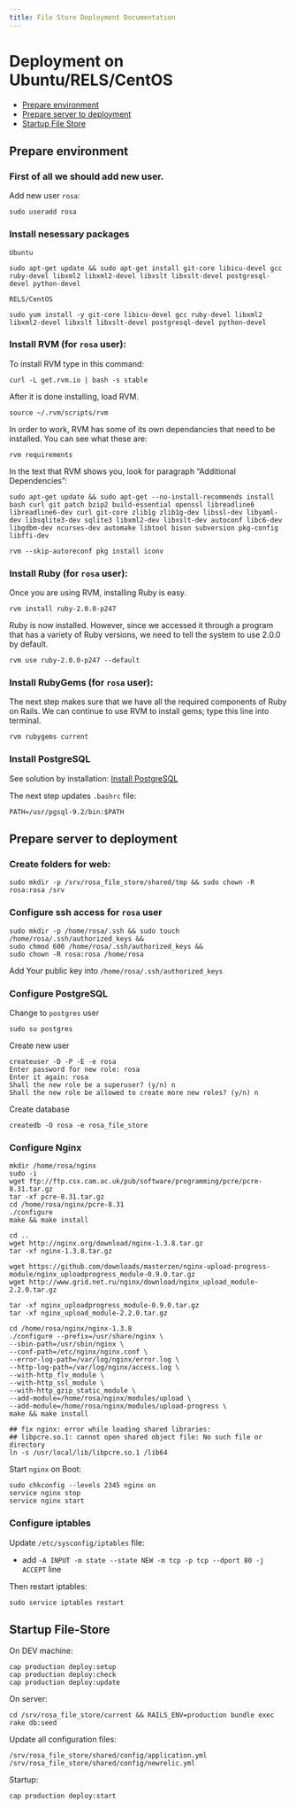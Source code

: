 ```yaml
---
title: File Store Deployment Documentation
---
```


# Deployment on Ubuntu/RELS/CentOS

* [Prepare environment](#prepare-environment)
* [Prepare server to deployment](#prepare-server-to-deployment)
* [Startup File Store](#startup-file-store)

## Prepare environment

### First of all we should add new user.

Add new user `rosa`:

    sudo useradd rosa


### Install nesessary packages

`Ubuntu`

    sudo apt-get update && sudo apt-get install git-core libicu-devel gcc ruby-devel libxml2 libxml2-devel libxslt libxslt-devel postgresql-devel python-devel

`RELS/CentOS`

    sudo yum install -y git-core libicu-devel gcc ruby-devel libxml2 libxml2-devel libxslt libxslt-devel postgresql-devel python-devel


### Install RVM (for `rosa` user):

To install RVM type in this command:

    curl -L get.rvm.io | bash -s stable

After it is done installing, load RVM.

    source ~/.rvm/scripts/rvm

In order to work, RVM has some of its own dependancies that need to be installed. You can see what these are:

    rvm requirements

In the text that RVM shows you, look for paragraph “Additional Dependencies”:

    sudo apt-get update && sudo apt-get --no-install-recommends install bash curl git patch bzip2 build-essential openssl libreadline6 libreadline6-dev curl git-core zlib1g zlib1g-dev libssl-dev libyaml-dev libsqlite3-dev sqlite3 libxml2-dev libxslt-dev autoconf libc6-dev libgdbm-dev ncurses-dev automake libtool bison subversion pkg-config libffi-dev

    rvm --skip-autoreconf pkg install iconv


### Install Ruby (for `rosa` user):

Once you are using RVM, installing Ruby is easy.

    rvm install ruby-2.0.0-p247

Ruby is now installed. However, since we accessed it through a program that has a variety of Ruby versions, we need to tell the system to use 2.0.0 by default.

    rvm use ruby-2.0.0-p247 --default

### Install RubyGems (for `rosa` user):

The next step makes sure that we have all the required components of Ruby on Rails. We can continue to use RVM to install gems; type this line into terminal.

    rvm rubygems current

### Install PostgreSQL

See solution by installation: [Install PostgreSQL](http://www.if-not-true-then-false.com/2012/install-postgresql-on-fedora-centos-red-hat-rhel)

The next step updates `.bashrc` file:

    PATH=/usr/pgsql-9.2/bin:$PATH

## Prepare server to deployment

### Create folders for web:

    sudo mkdir -p /srv/rosa_file_store/shared/tmp && sudo chown -R rosa:rosa /srv

### Configure ssh access for `rosa` user

    sudo mkdir -p /home/rosa/.ssh && sudo touch /home/rosa/.ssh/authorized_keys &&
    sudo chmod 600 /home/rosa/.ssh/authorized_keys &&
    sudo chown -R rosa:rosa /home/rosa

Add Your public key into `/home/rosa/.ssh/authorized_keys`

### Configure PostgreSQL

Change to `postgres` user

    sudo su postgres

Create new user

    createuser -D -P -E -e rosa
    Enter password for new role: rosa
    Enter it again: rosa
    Shall the new role be a superuser? (y/n) n
    Shall the new role be allowed to create more new roles? (y/n) n

Create database

    createdb -O rosa -e rosa_file_store

### Configure Nginx

    mkdir /home/rosa/nginx
    sudo -i
    wget ftp://ftp.csx.cam.ac.uk/pub/software/programming/pcre/pcre-8.31.tar.gz
    tar -xf pcre-8.31.tar.gz
    cd /home/rosa/nginx/pcre-8.31
    ./configure
    make && make install

    cd ..
    wget http://nginx.org/download/nginx-1.3.8.tar.gz
    tar -xf nginx-1.3.8.tar.gz

    wget https://github.com/downloads/masterzen/nginx-upload-progress-module/nginx_uploadprogress_module-0.9.0.tar.gz
    wget http://www.grid.net.ru/nginx/download/nginx_upload_module-2.2.0.tar.gz

    tar -xf nginx_uploadprogress_module-0.9.0.tar.gz
    tar -xf nginx_upload_module-2.2.0.tar.gz

    cd /home/rosa/nginx/nginx-1.3.8
    ./configure --prefix=/usr/share/nginx \
    --sbin-path=/usr/sbin/nginx \
    --conf-path=/etc/nginx/nginx.conf \
    --error-log-path=/var/log/nginx/error.log \
    --http-log-path=/var/log/nginx/access.log \
    --with-http_flv_module \
    --with-http_ssl_module \
    --with-http_gzip_static_module \
    --add-module=/home/rosa/nginx/modules/upload \
    --add-module=/home/rosa/nginx/modules/upload-progress \
    make && make install

    ## fix nginx: error while loading shared libraries:
    ## libpcre.so.1: cannot open shared object file: No such file or directory
    ln -s /usr/local/lib/libpcre.so.1 /lib64 

Start `nginx` on Boot:

    sudo chkconfig --levels 2345 nginx on
    service nginx stop
    service nginx start


### Configure iptables

Update `/etc/sysconfig/iptables` file:

  * add `-A INPUT -m state --state NEW -m tcp -p tcp --dport 80 -j ACCEPT` line 

Then restart iptables:
    
    sudo service iptables restart


## Startup File-Store

On DEV machine:

    cap production deploy:setup
    cap production deploy:check
    cap production deploy:update

On server:

    cd /srv/rosa_file_store/current && RAILS_ENV=production bundle exec rake db:seed

Update all configuration files:

    /srv/rosa_file_store/shared/config/application.yml
    /srv/rosa_file_store/shared/config/newrelic.yml

Startup:

    cap production deploy:start